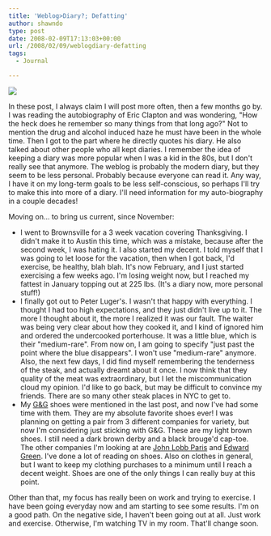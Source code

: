 ```yaml
---
title: 'Weblog>Diary?; Defatting'
author: shawndo
type: post
date: 2008-02-09T17:13:03+00:00
url: /2008/02/09/weblogdiary-defatting
tags:
  - Journal

---
```

![](/images/2008/02/gg-shoes.jpg)

In these post, I always claim I will post more often, then a few months go by. I was reading the autobiography of Eric Clapton and was wondering, "How the heck does he remember so many things from that long ago?" Not to mention the drug and alcohol induced haze he must have been in the whole time. Then I got to the part where he directly quotes his diary. He also talked about other people who all kept diaries. I remember the idea of keeping a diary was more popular when I was a kid in the 80s, but I don't really see that anymore. The weblog is probably the modern diary, but they seem to be less personal. Probably because everyone can read it. Any way, I have it on my long-term goals to be less self-conscious, so perhaps I'll try to make this into more of a diary. I'll need information for my auto-biography in a couple decades!  

Moving on... to bring us current, since November:  
- I went to Brownsville for a 3 week vacation covering Thanksgiving. I didn't make it to Austin this time, which was a mistake, because after the second week, I was hating it. I also started my decent. I told myself that I was going to let loose for the vacation, then when I got back, I'd exercise, be healthy, blah blah. It's now February, and I just started exercising a few weeks ago. I'm losing weight now, but I reached my fattest in January topping out at 225 lbs. (It's a diary now, more personal stuff!)  
- I finally got out to Peter Luger's. I wasn't that happy with everything. I thought I had too high expectations, and they just didn't live up to it. The more I thought about it, the more I realized it was our fault. The waiter was being very clear about how they cooked it, and I kind of ignored him and ordered the undercooked porterhouse. It was a little blue, which is their "medium-rare". From now on, I am going to specify "just past the point where the blue disappears". I won't use "medium-rare" anymore. Also, the next few days, I did find myself remembering the tenderness of the steak, and actually dreamt about it once. I now think that they quality of the meat was extraordinary, but I let the miscommunication cloud my opinion. I'd like to go back, but may be difficult to convince my friends. There are so many other steak places in NYC to get to.  
- My [G&G][1] shoes were mentioned in the last post, and now I've had some time with them. They are my absolute favorite shoes ever! I was planning on getting a pair from 3 different companies for variety, but now I'm considering just sticking with G&G. These are my light brown shoes. I still need a dark brown derby and a black brouge'd cap-toe. The other companies I'm looking at are [John Lobb Paris][2] and [Edward Green][3]. I've done a lot of reading on shoes. Also on clothes in general, but I want to keep my clothing purchases to a minimum until I reach a decent weight. Shoes are one of the only things I can really buy at this point. 

Other than that, my focus has really been on work and trying to exercise. I have been going everyday now and am starting to see some results. I'm on a good path. On the negative side, I haven't been going out at all. Just work and exercise. Otherwise, I'm watching TV in my room. That'll change soon.

 [1]: http://www.gazianogirling.com/
 [2]: http://www.johnlobb.com/
 [3]: http://www.edwardgreen.com/